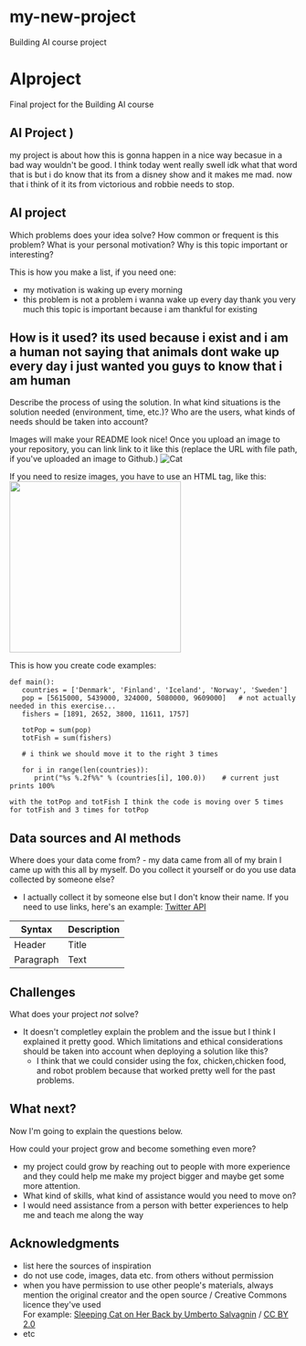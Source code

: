 # my-new-project
Building AI course project
<!-- This is the markdown template for the final project of the Building AI course, 
created by Reaktor Innovations and University of Helsinki. 
Copy the template, paste it to your GitHub README and edit! -->

# AIproject

Final project for the Building AI course

## AI Project )

my project is about how this is gonna happen in a nice way becasue in a bad way wouldn't be good. I think today went really swell idk what that word that is but i do know that its from a disney show and it makes me mad. now that i think of it its from victorious and robbie needs to stop.


## AI project

Which problems does your idea solve? How common or frequent is this problem? What is your personal motivation? Why is this topic important or interesting?

This is how you make a list, if you need one:
* my motivation is waking up every morning
* this problem is not a problem i wanna wake up every day thank you very much
  this topic is important because i am thankful for existing


## How is it used? its used because i exist and i am a human not saying that animals dont wake up every day i just wanted you guys to know that i am human

Describe the process of using the solution. In what kind situations is the solution needed (environment, time, etc.)? Who are the users, what kinds of needs should be taken into account?

Images will make your README look nice!
Once you upload an image to your repository, you can link link to it like this (replace the URL with file path, if you've uploaded an image to Github.)
![Cat](https://upload.wikimedia.org/wikipedia/commons/5/5e/Sleeping_cat_on_her_back.jpg)

If you need to resize images, you have to use an HTML tag, like this:
<img src="https://upload.wikimedia.org/wikipedia/commons/5/5e/Sleeping_cat_on_her_back.jpg" width="300">

This is how you create code examples:
```
def main():
   countries = ['Denmark', 'Finland', 'Iceland', 'Norway', 'Sweden']
   pop = [5615000, 5439000, 324000, 5080000, 9609000]   # not actually needed in this exercise...
   fishers = [1891, 2652, 3800, 11611, 1757]

   totPop = sum(pop)
   totFish = sum(fishers)

   # i think we should move it to the right 3 times

   for i in range(len(countries)):
      print("%s %.2f%%" % (countries[i], 100.0))    # current just prints 100%

with the totPop and totFish I think the code is moving over 5 times for totFish and 3 times for totPop
```


## Data sources and AI methods
Where does your data come from? - my data came from all of my brain I came up with this all by myself.
Do you collect it yourself or do you use data collected by someone else?
- I actually collect it by someone else but I don't know their name.
If you need to use links, here's an example:
[Twitter API](https://developer.twitter.com/en/docs)

| Syntax      | Description |
| ----------- | ----------- |
| Header      | Title       |
| Paragraph   | Text        |

## Challenges

What does your project _not_ solve?
- It doesn't completley explain the problem and the issue but I think I explained it pretty good.
  Which limitations and ethical considerations should be taken into account when deploying a solution like this?
  - I think that we could consider using the fox, chicken,chicken food, and robot problem because that worked pretty well for the past problems.

## What next?
Now I'm going to explain the questions below.

How could your project grow and become something even more?
- my project could grow by reaching out to people with more experience and they could help me make my project bigger and maybe get some more attention.
- What kind of skills, what kind of assistance would you  need to move on?
- I would need assistance from a person with better experiences to help me and teach me along the way


## Acknowledgments

* list here the sources of inspiration 
* do not use code, images, data etc. from others without permission
* when you have permission to use other people's materials, always mention the original creator and the open source / Creative Commons licence they've used
  <br>For example: [Sleeping Cat on Her Back by Umberto Salvagnin](https://commons.wikimedia.org/wiki/File:Sleeping_cat_on_her_back.jpg#filelinks) / [CC BY 2.0](https://creativecommons.org/licenses/by/2.0)
* etc
